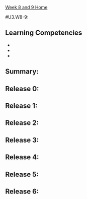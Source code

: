 [Week 8 and 9 Home](./)

#U3.W8-9: 

## Learning Competencies
-
-
-

## Summary:

## Release 0:
## Release 1:
## Release 2:
## Release 3:
## Release 4:
## Release 5:
## Release 6:

